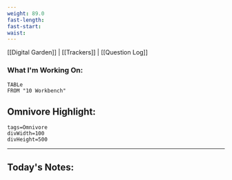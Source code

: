 ```yaml
---
weight: 89.0
fast-length: 
fast-start:
waist:
---
```

[[Digital Garden]] | [[Trackers]] | [[Question Log]]

### What I'm Working On:
```dataview
TABLe
FROM "10 Workbench"
```

## Omnivore Highlight:

```spotlight-note
tags=Omnivore
divWidth=100
divHeight=500
```

---
## Today's Notes:

